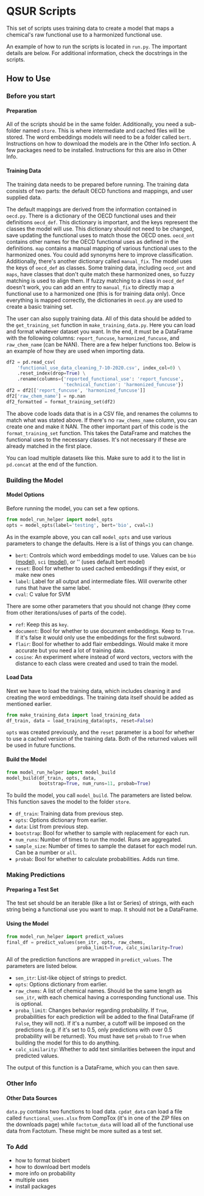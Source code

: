# QSUR Scripts
This set of scripts uses training data to create a model that maps a chemical's raw functional use to a harmonized functional use.

An example of how to run the scripts is located in `run.py`. The important details are below. For additional information, check the docstrings in the scripts.

## How to Use
### Before you start
#### Preparation
All of the scripts should be in the same folder. Additionally, you need a sub-folder named `store`. This is where intermediate and cached files will be stored. The word embeddings models will need to be a folder called `bert`. Instructions on how to download the models are in the Other Info section. A few packages need to be installed. Instructions for this are also in Other Info.

#### Training Data
The training data needs to be prepared before running. The training data consists of two parts: the default OECD functions and mappings, and user supplied data.

The default mappings are derived from the information contained in `oecd.py`. There is a dictionary of the OECD functional uses and their definitions `oecd_def`. This dictionary is important, and the keys represent the classes the model will use. This dictionary should not need to be changed, save updating the functional uses to match those the OECD ones. 
`oecd_ont` contains other names for the OECD functional uses as defined in the definitions. `map` contains a manual mapping of various functional uses to the harmonized ones. You could add synonyms here to improve classification. Additionally, there's another dictionary called `manual_fix`. The model uses the keys of `oecd_def` as classes. Some training data, including `oecd_ont` and `maps`, have classes that don't quite match these harmonized ones, so fuzzy matching is used to align them. If fuzzy matching to a class in `oecd_def` doesn't work, you can add an entry to `manual_fix` to directly map a functional use to a harmonized one (this is for training data only). Once everything is mapped correctly, the dictionaries in `oecd.py` are used to create a basic training set.

The user can also supply training data. All of this data should be added to the `get_training_set` function in `make_training_data.py`. Here you can load and format whatever dataset you want. In the end, it must be a DataFrame with the following columns: `report_funcuse`, `harmonized_funcuse`, and `raw_chem_name` (can be NAN). There are a few helper functions too. Below is an example of how they are used when importing data.

```python
df2 = pd.read_csv(
    'functional_use_data_cleaning_7-10-2020.csv', index_col=0) \
    .reset_index(drop=True) \
    .rename(columns={'reported_functional_use': 'report_funcuse',
                     'technical_function': 'harmonized_funcuse'})
df2 = df2[['report_funcuse', 'harmonized_funcuse']]
df2['raw_chem_name'] = np.nan
df2_formatted = format_training_set(df2)
```

The above code loads data that is in a CSV file, and renames the columns to match what was stated above. If there's no `raw_chems_name` column, you can create one and make it NAN. The other important part of this code is the `format_training_set` function. This takes the DataFrame and matches the functional uses to the necessary classes. It's not necessary if these are already matched in the first place.

You can load multiple datasets like this. Make sure to add it to the list in `pd.concat` at the end of the function.


### Building the Model
#### Model Options
Before running the model, you can set a few options.
```python
from model_run_helper import model_opts
opts = model_opts(label='testing', bert='bio', cval=1)
```
As in the example above, you can call `model_opts` and use various parameters to change the defaults. Here is a list of things you can change.
* `bert`: Controls which word embeddings model to use. Values can be `bio` ([model](https://github.com/dmis-lab/biobert)), `sci` ([model](https://github.com/allenai/scibert)), or '' (uses default bert model)
* `reset`: Bool for whether to used cached embeddings if they exist, or make new ones
* `label`: Label for all output and intermediate files. Will overwrite other runs that have the same label.
* `cval`: C value for SVM

There are some other parameters that you should not change (they come from other iterations/uses of parts of the code).
* `ref`: Keep this as `key`.
* `document`: Bool for whether to use document embeddings. Keep to `True`. If it's false it would only use the embeddings for the first subword.
* `flair`: Bool for whether to add flair embeddings. Would make it more accurate but you need a lot of training data.
* `cosine`: An experiment where instead of word vectors, vectors with the distance to each class were created and used to train the model.

#### Load Data
Next we have to load the training data, which includes cleaning it and creating the word embeddings. The training data itself should be added as mentioned earlier.

```python
from make_training_data import load_training_data
df_train, data = load_training_data(opts, reset=False)
```
`opts` was created previously, and the `reset` parameter is a bool for whether to use a cached version of the training data. Both of the returned values will be used in future functions.

#### Build the Model
```python
from model_run_helper import model_build
model_build(df_train, opts, data,
            bootstrap=True, num_runs=11, probab=True)
```
To build the model, you call `model_build`. The parameters are listed below. This function saves the model to the folder `store`.
* `df_train`: Training data from previous step.
* `opts`: Options dictionary from earlier.
* `data`: List from previous step.
* `bootstrap`: Bool for whether to sample with replacement for each run.
* `num_runs`: Number of times to run the model. Runs are aggregated.
* `sample_size`: Number of times to sample the dataset for each model run. Can be a number or `all`.
* `probab`: Bool for whether to calculate probabilities. Adds run time.

### Making Predictions
#### Preparing a Test Set
The test set should be an iterable (like a list or Series) of strings, with each string being a functional use you want to map. It should not be a DataFrame.

#### Using the Model
```python
from model_run_helper import predict_values
final_df = predict_values(sen_itr, opts, raw_chems,
                          proba_limit=True, calc_similarity=True)
```
All of the prediction functions are wrapped in `predict_values`. The parameters are listed below.
* `sen_itr`: List-like object of strings to predict.
* `opts`: Options dictionary from earlier.
* `raw_chems`: A list of chemical names. Should be the same length as `sen_itr`, with each chemical having a corresponding functional use. This is optional.
* `proba_limit`: Changes behavior regarding probability. If `True`, probabilities for each prediction will be added to the final DataFrame (if `False`, they will not). If it's a number, a cutoff will be imposed on the predictions (e.g. if it's set to 0.5, only predictions with over 0.5 probability will be returned). You must have set `probab` to `True` when building the model for this to do anything.
* `calc_similarity`: Whether to add text similarities between the input and predicted values.

The output of this function is a DataFrame, which you can then save.

### Other Info
#### Other Data Sources
`data.py` contains two functions to load data. `cpdat_data` can load a file called `functional_uses.xlsx` from CompTox (it's in one of the ZIP files on the downloads page) while `factotum_data` will load all of the functional use data from Factotum. These might be more suited as a test set.

### To Add
* how to format biobert
* how to download bert models
* more info on probability
* multiple uses
* install packages



